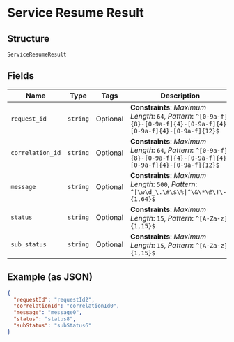 
# Service Resume Result

## Structure

`ServiceResumeResult`

## Fields

| Name | Type | Tags | Description |
|  --- | --- | --- | --- |
| `request_id` | `string` | Optional | **Constraints**: *Maximum Length*: `64`, *Pattern*: `^[0-9a-f]{8}-[0-9a-f]{4}-[0-9a-f]{4}-[0-9a-f]{4}-[0-9a-f]{12}$` |
| `correlation_id` | `string` | Optional | **Constraints**: *Maximum Length*: `64`, *Pattern*: `^[0-9a-f]{8}-[0-9a-f]{4}-[0-9a-f]{4}-[0-9a-f]{4}-[0-9a-f]{12}$` |
| `message` | `string` | Optional | **Constraints**: *Maximum Length*: `500`, *Pattern*: `^[\w\d_\.\#\$\%\|^\&\*\@\!\-]{1,64}$` |
| `status` | `string` | Optional | **Constraints**: *Maximum Length*: `15`, *Pattern*: `^[A-Za-z]{1,15}$` |
| `sub_status` | `string` | Optional | **Constraints**: *Maximum Length*: `15`, *Pattern*: `^[A-Za-z]{1,15}$` |

## Example (as JSON)

```json
{
  "requestId": "requestId2",
  "correlationId": "correlationId0",
  "message": "message0",
  "status": "status8",
  "subStatus": "subStatus6"
}
```

